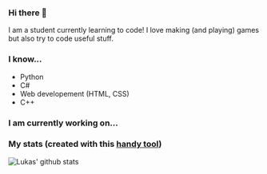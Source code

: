 ### Hi there 👋
I am a student currently learning to code! I love making (and playing) games but also try to code useful stuff.

### I know...
 - Python
 - C#
 - Web developement (HTML, CSS)
 - C++

### I am currently working on...
 
 
### My stats (created with this [handy tool](https://github.com/anuraghazra/github-readme-stats))
![Lukas' github stats](https://github-readme-stats.vercel.app/api?username=Lukas-cag&show_icons=true&theme=tokyonight)
